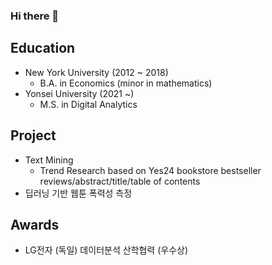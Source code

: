 ### Hi there 👋

## Education
- New York University (2012 ~ 2018)
    - B.A. in Economics (minor in mathematics)
- Yonsei University (2021 ~)
    - M.S. in Digital Analytics

## Project
- Text Mining
    - Trend Research based on Yes24 bookstore bestseller reviews/abstract/title/table of contents
- 딥러닝 기반 웹툰 폭력성 측정

## Awards
- LG전자 (독일) 데이터분석 산학협력 (우수상) 
<!--
**myk9316/myk9316** is a ✨ _special_ ✨ repository because its `README.md` (this file) appears on your GitHub profile.

Here are some ideas to get you started:

- 🔭 I’m currently working on ...
- 🌱 I’m currently learning ...
- 👯 I’m looking to collaborate on ...
- 🤔 I’m looking for help with ...
- 💬 Ask me about ...
- 📫 How to reach me: ...
- 😄 Pronouns: ...
- ⚡ Fun fact: ...
-->
